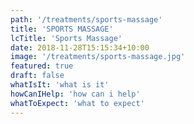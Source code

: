 ```yaml
---
path: '/treatments/sports-massage'
title: 'SPORTS MASSAGE'
lcTitle: 'Sports Massage'
date: 2018-11-28T15:15:34+10:00
image: '/treatments/sports-massage.jpg'
featured: true
draft: false
whatIsIt: 'what is it'
howCanIHelp: 'how can i help'
whatToExpect: 'what to expect'
---
```

